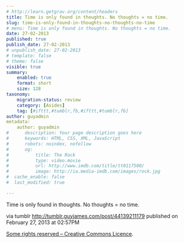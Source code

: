 ```yaml
---
# http://learn.getgrav.org/content/headers
title: Time is only found in thoughts. No thoughts = no time.
slug: time-is-only-found-in-thoughts-no-thoughts-no-time
# menu: Time is only found in thoughts. No thoughts = no time.
date: 27-02-2013
published: true
publish_date: 27-02-2013
# unpublish_date: 27-02-2013
# template: false
# theme: false
visible: true
summary:
    enabled: true
    format: short
    size: 128
taxonomy:
    migration-status: review
    category: [Asides]
    tag: [#ifttt,#tumblr,fb,#ifttt,#tumblr,fb]
author: guyadmin
metadata:
    author: guyadmin
#      description: Your page description goes here
#      keywords: HTML, CSS, XML, JavaScript
#      robots: noindex, nofollow
#      og:
#          title: The Rock
#          type: video.movie
#          url: http://www.imdb.com/title/tt0117500/
#          image: http://ia.media-imdb.com/images/rock.jpg
#  cache_enable: false
#  last_modified: true

---
```


Time is only found in thoughts. No thoughts = no time.

via tumblr http://tumblr.guyjames.com/post/44139211179 published on February 27, 2013 at 02:57PM

[Some rights reserved – Creative Commons Licence](https://creativecommons.org/licenses/by-nc/3.0/).